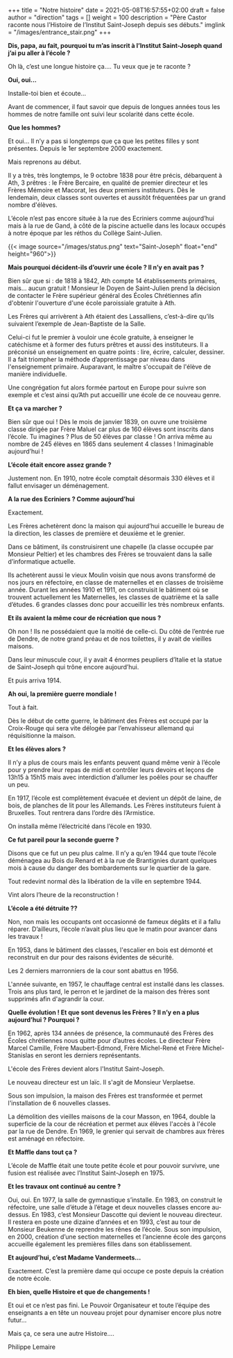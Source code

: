 +++
title       = "Notre histoire"
date        = 2021-05-08T16:57:55+02:00
draft       = false
author      = "direction"
tags        = []
weight      = 100
description = "Père Castor raconte nous l’Histoire de l’Institut Saint-Joseph depuis ses débuts."
imglink = "/images/entrance_stair.png"
+++

**Dis, papa, au fait, pourquoi tu m’as inscrit à l’Institut Saint-Joseph quand j’ai pu aller à l’école ?**

Oh là, c’est une longue histoire ça…. Tu veux que je te raconte ?

**Oui, oui...**

Installe-toi bien et écoute...

Avant de commencer, il faut savoir que depuis de longues années tous les hommes de notre famille ont suivi leur scolarité dans cette école.

**Que les hommes?**

Et oui… Il n’y a pas si longtemps que ça que les petites filles y sont présentes. Depuis le 1er septembre 2000 exactement.

Mais reprenons au début.

Il y a très, très longtemps, le 9 octobre 1838 pour être précis, débarquent à Ath, 3 prêtres : le Frère Bercaire, en qualité de premier directeur et les Frères Mémoire et Macorat, les deux premiers instituteurs. Dès le lendemain, deux classes sont ouvertes et aussitôt fréquentées par un grand nombre d'élèves.

L’école n’est pas encore située à la rue des Ecriniers comme aujourd’hui mais à la rue de Gand, à côté de la piscine actuelle dans les locaux occupés à notre époque par les réthos du Collège Saint-Julien.

{{< image source="/images/status.png" text="Saint-Joseph" float="end" height="960">}}

**Mais pourquoi décident-ils d’ouvrir une école ? Il n’y en avait pas ?**

Bien sûr que si : de 1818 à 1842, Ath compte 14 établissements primaires, mais… aucun gratuit ! Monsieur le Doyen de Saint-Julien prend la décision de contacter le Frère supérieur général des Écoles Chrétiennes afin d'obtenir l'ouverture d'une école paroissiale gratuite à Ath.

Les Frères qui arrivèrent à Ath étaient des Lassalliens, c’est-à-dire qu’ils suivaient l’exemple de Jean-Baptiste de la Salle.

Celui-ci fut le premier à vouloir une école gratuite, à enseigner le catéchisme et à former des futurs prêtres et aussi des instituteurs. Il a préconisé un enseignement en quatre points : lire, écrire, calculer, dessiner. Il a fait triompher la méthode d’apprentissage par niveau dans l'enseignement primaire. Auparavant, le maître s'occupait de l'élève de manière individuelle.

Une congrégation fut alors formée partout en Europe pour suivre son exemple et c’est ainsi qu’Ath put  accueillir une école de ce nouveau genre.

**Et ça va marcher ?**

Bien sûr que oui ! Dès le mois de janvier 1839, on ouvre une troisième classe dirigée par Frère Maluel car plus de 160 élèves sont inscrits dans  l’école. Tu imagines ? Plus de 50 élèves par classe ! On arriva même au nombre de 245 élèves en 1865 dans seulement 4 classes ! Inimaginable aujourd’hui !

**L’école était encore assez grande ?**

Justement non. En 1910, notre école comptait désormais 330 élèves et il fallut envisager un déménagement.

**A la rue des Ecriniers ? Comme aujourd’hui**

Exactement.

Les Frères achetèrent donc la maison qui aujourd’hui accueille le bureau de la direction, les classes de première et deuxième et le grenier.

Dans ce bâtiment, ils construisirent une chapelle (la classe occupée par Monsieur Peltier) et les chambres des Frères se trouvaient dans la salle d’informatique actuelle.

Ils achetèrent aussi le vieux Moulin voisin que nous avons transformé de nos jours en réfectoire, en classe de maternelles et en classes de troisième année.
Durant les années 1910 et 1911, on construisit le bâtiment où se trouvent actuellement les Maternelles, les classes de quatrième et la salle d’études. 6 grandes classes donc pour accueillir les très nombreux enfants.

**Et ils avaient la même cour de récréation que nous ?**

Oh non ! Ils ne possédaient que la moitié de celle-ci. Du côté de l’entrée rue de Dendre, de notre grand préau et de nos toilettes, il y avait de vieilles maisons.

Dans leur minuscule cour, il y avait 4 énormes peupliers d’Italie et la statue de Saint-Joseph qui trône encore aujourd’hui.

Et puis arriva 1914.

**Ah oui, la première guerre mondiale !**

Tout à fait.

Dès le début de cette guerre, le bâtiment des Frères est occupé par la Croix-Rouge qui sera vite délogée par l’envahisseur allemand qui réquisitionne la maison.

**Et les élèves alors ?**

Il n’y a plus de cours mais les enfants peuvent quand même venir à l’école pour y prendre leur repas de midi et contrôler leurs devoirs et leçons de 13h15 à 15h15 mais avec interdiction d’allumer les poêles pour se chauffer un peu.

En 1917, l’école est complètement évacuée et devient un dépôt de laine, de bois, de planches de lit pour les Allemands. Les Frères instituteurs fuient à Bruxelles.
Tout rentrera dans l’ordre dès l’Armistice.

On installa même l’électricité dans l’école en 1930.

**Ce fut pareil pour la seconde guerre ?**

Disons que ce fut un peu plus calme. Il n’y a qu’en 1944 que toute l’école déménagea au Bois du Renard et à la rue de Brantignies durant quelques mois à cause du danger des bombardements sur le quartier de la gare.

Tout redevint normal dès la libération de la ville en septembre 1944.

Vint alors l’heure de la reconstruction !

**L’école a été détruite ??**

Non, non mais les occupants ont occasionné de fameux dégâts et il a fallu réparer. D’ailleurs, l’école n’avait plus lieu que le matin pour avancer dans les travaux !

En 1953, dans le bâtiment des classes, l'escalier en bois est démonté et reconstruit en dur pour des raisons évidentes de sécurité.

Les 2 derniers marronniers de la cour sont abattus en 1956.

L'année suivante, en 1957, le chauffage central est installé dans les classes. Trois ans plus tard, le perron et le jardinet de la maison des frères sont supprimés afin d'agrandir la cour.

**Quelle évolution ! Et que sont devenus les Frères ? Il n’y en a plus aujourd’hui ? Pourquoi ?**

En 1962, après 134 années de présence, la communauté  des Frères des Écoles chrétiennes nous quitte pour d’autres écoles. Le directeur Frère Marcel Camille, Frère Maubert-Edmond, Frère Michel-René et Frère Michel-Stanislas en seront les derniers représentants.

L'école des Frères devient alors l'Institut Saint-Joseph.

Le nouveau directeur est un laïc. Il s'agit de Monsieur Verplaetse.

Sous son impulsion, la maison des Frères est transformée et permet l'installation de 6 nouvelles classes.

La démolition des vieilles maisons de la cour Masson, en 1964, double la superficie de la cour de récréation et permet aux élèves l'accès à l'école par la rue de Dendre.
En 1969, le grenier qui servait de chambres aux frères est aménagé en réfectoire.

**Et Maffle dans tout ça ?**

L’école de Maffle était une toute petite école et pour pouvoir survivre, une fusion est réalisée avec l’Institut Saint-Joseph en 1975.

**Et les travaux ont continué au centre ?**

Oui, oui. En 1977, la salle de gymnastique s’installe. En 1983, on construit le réfectoire, une salle d’étude à l’étage et deux nouvelles classes encore au-dessus. En 1983, c’est Monsieur Dascotte qui devient le nouveau directeur. Il restera en poste une dizaine d’années et en 1993, c’est au tour de Monsieur Beukenne de reprendre les rênes de l’école.
Sous son impulsion, en 2000, création d’une section maternelles et l’ancienne école des garçons accueille également les premières filles dans son établissement.

**Et aujourd’hui, c’est Madame Vandermeets...**

Exactement. C’est la première dame qui occupe ce poste depuis la création de notre école.

**Eh bien, quelle Histoire et que de changements !**

Et oui et ce n’est pas fini. Le Pouvoir Organisateur et toute l’équipe des enseignants a en tête un nouveau projet pour dynamiser encore plus notre futur…

Mais ça, ce sera une autre Histoire….

Philippe Lemaire
